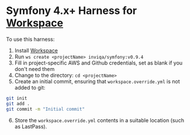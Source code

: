 # Symfony 4.x+ Harness for [Workspace]

To use this harness:

1. Install [Workspace]
2. Run `ws create <projectName> inviqa/symfony:v0.9.4`
3. Fill in project-specific AWS and Github credentials, set as blank if you don't need them
4. Change to the <projectName> directory: `cd <projectName>`
5. Create an initial commit, ensuring that `workspace.override.yml` is not added to git:
```bash
git init
git add .
git commit -m "Initial commit"
```
6. Store the `workspace.override.yml` contents in a suitable location (such as LastPass).

[Workspace]: https://github.com/my127/workspace
